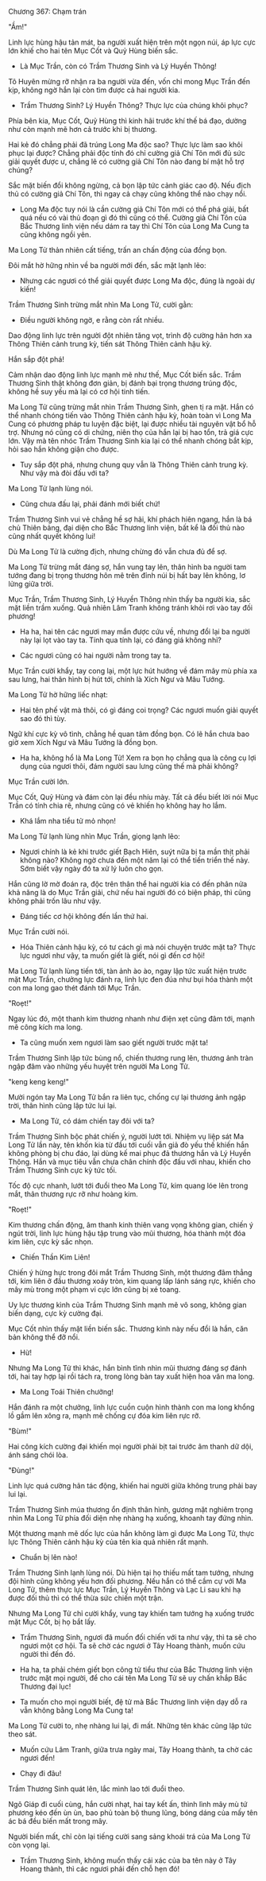 




Chương 367: Chạm trán


"Ầm!"

Linh lực hùng hậu tản mát, ba người xuất hiện trên một ngọn núi, áp lực cực lớn khiế cho hai tên Mục Cốt và Quỷ Hùng biến sắc.

- Là Mục Trần, còn có Trầm Thương Sinh và Lý Huyền Thông!

Tô Huyên mừng rỡ nhận ra ba người vừa đến, vốn chỉ mong Mục Trần đến kịp, không ngờ hắn lại còn tìm được cả hai người kia.

- Trầm Thương Sinh? Lý Huyền Thông? Thực lực của chúng khôi phục?

Phía bên kia, Mục Cốt, Quỷ Hùng thì kinh hãi trước khí thế bá đạo, dường như còn mạnh mẽ hơn cả trước khi bị thương.

Hai kẻ đó chẳng phải đã trúng Long Ma độc sao? Thực lực làm sao khôi phục lại được? Chẳng phải độc tính đó chỉ cường giả Chí Tôn mới đủ sức giải quyết được ư, chẳng lẽ có cường giả Chí Tôn nào đang bí mật hỗ trợ chúng?

Sắc mặt biến đổi không ngừng, cả bọn lập tức cảnh giác cao độ. Nếu địch thủ có cường giả Chí Tôn, thì ngay cả chạy cũng không thể nào chạy nổi.

- Long Ma độc tuy nói là cần cường giả Chí Tôn mới có thể phá giải, bất quá nếu có vài thủ đoạn gì đó thì cũng có thể. Cường giả Chí Tôn của Bắc Thương linh viện nếu dám ra tay thì Chí Tôn của Long Ma Cung ta cũng không ngồi yên.

Ma Long Tử thản nhiên cất tiếng, trấn an chấn động của đồng bọn.

Đôi mắt hờ hững nhìn về ba người mới đến, sắc mặt lạnh lẽo:

- Nhưng các ngươi có thể giải quyết được Long Ma độc, đúng là ngoài dự kiến!

Trầm Thương Sinh trừng mắt nhìn Ma Long Tử, cười gằn:

- Điều người không ngờ, e rằng còn rất nhiều.

Dao động linh lực trên người đột nhiên tăng vọt, trình độ cường hãn hơn xa Thông Thiên cảnh trung kỳ, tiến sát Thông Thiên cảnh hậu kỳ.

Hắn sắp đột phá!

Cảm nhận dao động linh lực mạnh mẽ như thế, Mục Cốt biến sắc. Trầm Thương Sinh thật không đơn giản, bị đánh bại trọng thương trúng độc, không hề suy yếu mà lại có cơ hội tinh tiến.

Ma Long Tử cũng trừng mắt nhìn Trầm Thương Sinh, ghen tị ra mặt. Hắn có thể nhanh chóng tiến vào Thông Thiên cảnh hậu kỳ, hoàn toàn vì Long Ma Cung có phương pháp tu luyện đặc biệt, lại được nhiều tài nguyên vật bổ hỗ trợ. Nhưng nó cũng có di chứng, niên thọ của hắn lại bị hao tổn, trả giá cực lớn. Vậy mà tên nhóc Trầm Thương Sinh kia lại có thể nhanh chóng bắt kịp, hỏi sao hắn không giận cho được.

- Tuy sắp đột phá, nhưng chung quy vẫn là Thông Thiên cảnh trung kỳ. Như vậy mà đòi đấu với ta?

Ma Long Tử lạnh lùng nói.

- Cũng chưa đấu lại, phải đánh mới biết chứ!

Trầm Thương Sinh vui vẻ chẳng hề sợ hãi, khí phách hiên ngang, hắn là bá chủ Thiên bảng, đại diện cho Bắc Thương linh viện, bất kể là đối thủ nào cũng nhất quyết không lui!

Dù Ma Long Tử là cường địch, nhưng chừng đó vẫn chưa đủ để sợ.

Ma Long Tử trừng mắt đáng sợ, hắn vung tay lên, thân hình ba người tam tướng đang bị trọng thương hôn mê trên đỉnh núi bị hất bay lên không, lơ lửng giữa trời.

Mục Trần, Trầm Thương Sinh, Lý Huyền Thông nhìn thấy ba người kia, sắc mặt liền trầm xuống. Quả nhiên Lâm Tranh không tránh khỏi rơi vào tay đối phương!

- Ha ha, hai tên các ngươi may mắn được cứu về, nhưng đổi lại ba người này lại lọt vào tay ta. Tính qua tính lại, có đáng giá không nhỉ?

- Các ngươi cũng có hai người nằm trong tay ta.

Mục Trần cười khẩy, tay cong lại, một lực hút hướng về đám mây mù phía xa sau lưng, hai thân hình bị hút tới, chính là Xích Ngư và Mâu Tướng.

Ma Long Tử hờ hững liếc nhạt:

- Hai tên phế vật mà thôi, có gì đáng coi trọng? Các ngươi muốn giải quyết sao đó thì tùy.

Ngữ khí cực kỳ vô tình, chẳng hề quan tâm đồng bọn. Có lẽ hắn chưa bao giờ xem Xích Ngư và Mâu Tướng là đồng bọn.

- Ha ha, không hổ là Ma Long Tử! Xem ra bọn họ chẳng qua là công cụ lợi dụng của ngươi thôi, đám người sau lưng cũng thế mà phải không?

Mục Trần cười lớn.

Mục Cốt, Quỷ Hùng và đám còn lại đều nhíu mày. Tất cả đều biết lời nói Mục Trần có tính chia rẽ, nhưng cũng có vẻ khiến họ không hay ho lắm.

- Khá lắm nha tiểu tử mỏ nhọn!

Ma Long Tử lạnh lùng nhìn Mục Trần, giọng lạnh lẽo:

- Ngươi chính là kẻ khi trước giết Bạch Hiên, suýt nữa bị ta mần thịt phải không nào? Không ngờ chưa đến một năm lại có thể tiến triển thế này. Sớm biết vậy ngày đó ta xử lý luôn cho gọn.

Hắn cũng lờ mờ đoán ra, độc trên thân thể hai người kia có đến phân nửa khả năng là do Mục Trần giải, chứ nếu hai người đó có biện pháp, thì cũng không phải trốn lâu như vậy.

- Đáng tiếc cơ hội không đến lần thứ hai.

Mục Trần cười nói.

- Hóa Thiên cảnh hậu kỳ, có tư cách gì mà nói chuyện trước mặt ta? Thực lực ngươi như vậy, ta muốn giết là giết, nói gì đến cơ hội!

Ma Long Tử lạnh lùng tiến tới, tàn ảnh ào ào, ngay lập tức xuất hiện trước mặt Mục Trần, chưởng lực đánh ra, linh lực đen đúa như bụi hóa thành một con ma long gao thét đánh tới Mục Trần.

"Roẹt!"

Ngay lúc đó, một thanh kim thương nhanh như điện xẹt cũng đâm tới, mạnh mẽ công kích ma long.

- Ta cũng muốn xem ngươi làm sao giết người trước mặt ta!

Trầm Thương Sinh lập tức bùng nổ, chiến thương rung lên, thương ảnh tràn ngập đâm vào những yếu huyệt trên người Ma Long Tử.

"keng keng keng!"

Mười ngón tay Ma Long Tử bắn ra liên tục, chống cự lại thương ảnh ngập trời, thân hình cũng lập tức lui lại.

- Ma Long Tử, có dám chiến tay đôi với ta?

Trầm Thương Sinh bộc phát chiến ý, người lướt tới. Nhiệm vụ liệp sát Ma Long Tử lần này, tên khốn kia từ đầu tới cuối vẫn giả đò yếu thế khiến hắn không phòng bị chu đáo, lại dùng kế mai phục đả thương hắn và Lý Huyền Thông. Hắn và mục tiêu vẫn chưa chân chính độc đấu với nhau, khiến cho Trầm Thương Sinh cực kỳ tức tối.

Tốc độ cực nhanh, lướt tới đuổi theo Ma Long Tử, kim quang lóe lên trong mắt, thân thương rực rỡ như hoàng kim.

"Roẹt!"

Kim thương chấn động, âm thanh kinh thiên vang vọng không gian, chiến ý ngút trời, linh lực hùng hậu tập trung vào mũi thương, hóa thành một đóa kim liên, cực kỳ sắc nhọn.

- Chiến Thần Kim Liên!

Chiến ý hừng hực trong đôi mắt Trầm Thương Sinh, một thương đâm thẳng tới, kim liên ở đầu thương xoáy tròn, kim quang lấp lánh sáng rực, khiến cho mây mù trong một phạm vi cực lớn cũng bị xé toang.

Uy lực thương kình của Trầm Thương Sinh mạnh mẽ vô song, không gian biến dạng, cực kỳ cường đại.

Mục Cốt nhìn thấy mặt liền biến sắc. Thương kình này nếu đổi là hắn, căn bản không thể đỡ nổi.

- Hừ!

Nhưng Ma Long Tử thì khác, hắn bình tĩnh nhìn mũi thương đáng sợ đánh tới, hai tay hợp lại rồi tách ra, trong lòng bàn tay xuất hiện hoa văn ma long.

- Ma Long Toái Thiên chưởng!

Hắn đánh ra một chưởng, linh lực cuồn cuộn hình thành con ma long khổng lồ gầm lên xông ra, mạnh mẽ chống cự đóa kim liên rực rỡ.

"Bùm!"

Hai công kích cường đại khiến mọi người phải bịt tai trước âm thanh dữ dội, ánh sáng chói lòa.

"Đùng!"

Linh lực quá cường hãn tác động, khiến hai người giữa không trung phải bay lui lại.

Trầm Thương Sinh múa thương ổn định thân hình, gương mặt nghiêm trọng nhìn Ma Long Tử phía đối diện nhẹ nhàng hạ xuống, khoanh tay đứng nhìn.

Một thương mạnh mẽ dốc lực của hắn không làm gì được Ma Long Tử, thực lực Thông Thiên cảnh hậu kỳ của tên kia quả nhiên rất mạnh.

- Chuẩn bị lên nào!

Trầm Thương Sinh lạnh lùng nói. Dù hiện tại họ thiếu mất tam tướng, nhưng đội hình cũng không yếu hơn đối phương. Nếu hắn có thể cầm cự với Ma Long Tử, thêm thực lực Mục Trần, Lý Huyền Thông và Lạc Li sau khi hạ được đối thủ thì có thể thừa sức chiến một trận.

Nhưng Ma Long Tử chỉ cười khẩy, vung tay khiến tam tướng hạ xuống trước mặt Mục Cốt, bị họ bắt lấy.

- Trầm Thương Sinh, ngươi đã muốn đối chiến với ta như vậy, thì ta sẽ cho ngươi một cơ hội. Ta sẽ chờ các ngươi ở Tây Hoang thành, muốn cứu người thì đến đó.

- Ha ha, ta phải chém giết bọn công tử tiểu thư của Bắc Thương linh viện trước mặt mọi người, để cho cái tên Ma Long Tử sẽ uy chấn khắp Bắc Thương đại lục!

- Ta muốn cho mọi người biết, đệ tử mà Bắc Thương linh viện dạy dỗ ra vẫn không bằng Long Ma Cung ta!

Ma Long Tử cười to, nhẹ nhàng lui lại, đi mất. Những tên khác cũng lập tức theo sát.

- Muốn cứu Lâm Tranh, giữa trưa ngày mai, Tây Hoang thành, ta chờ các ngươi đến!

- Chạy đi đâu!

Trầm Thương Sinh quát lên, lắc mình lao tới đuổi theo.

Ngô Giáp đi cuối cùng, hắn cười nhạt, hai tay kết ấn, thình lình mây mù tứ phương kéo đến ùn ùn, bao phủ toàn bộ thung lũng, bóng dáng của mấy tên ác bá đều biến mất trong mây.

Người biến mất, chỉ còn lại tiếng cười sang sảng khoái trá của Ma Long Tử còn vọng lại.

- Trầm Thương Sinh, không muốn thấy cái xác của ba tên này ở Tây Hoang thành, thì các ngươi phải đến chỗ hẹn đó!




